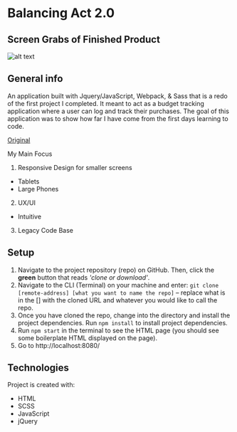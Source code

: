 # Balancing Act 2.0

## Screen Grabs of Finished Product
![alt text](https://user-images.githubusercontent.com/56409751/86857099-fa884880-c07a-11ea-8ec0-dca83b7977ec.png "Balancing act screen shot")

## General info

An application built with Jquery/JavaScript, Webpack, & Sass that is a redo of the first project I completed. It meant to act as a budget tracking application where a user can log and track their purchases. The goal of this application was to show how far I have come from the first days learning to code.

[Original](https://github.com/KmBarnett/balancing-act)


My Main Focus
1. Responsive Design for smaller screens 
* Tablets
* Large Phones
2. UX/UI 
* Intuitive 
3. Legacy Code Base

## Setup

1. Navigate to the project repository (repo) on GitHub. Then, click the __green__ button that reads _'clone or download'_.
2. Navigate to the CLI (Terminal) on your machine and enter: `git clone [remote-address] [what you want to name the repo]` – replace what is in the [] with the cloned URL and whatever you would like to call the repo.
3. Once you have cloned the repo, change into the directory and install the project dependencies. Run `npm install` to install project dependencies.
4. Run `npm start` in the terminal to see the HTML page (you should see some boilerplate HTML displayed on the page).
5. Go to http://localhost:8080/

## Technologies

Project is created with:
* HTML
* SCSS
* JavaScript
* jQuery
